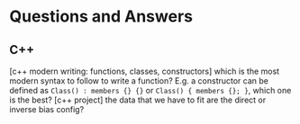 # Questions and Answers

## C++

[c++ modern writing: functions, classes, constructors] which is the most modern syntax to follow to write a function? E.g. a constructor can be defined as `Class() : members {} {}` or `Class() { members {}; }`, which one is the best?
[c++ project] the data that we have to fit are the direct or inverse bias config?

